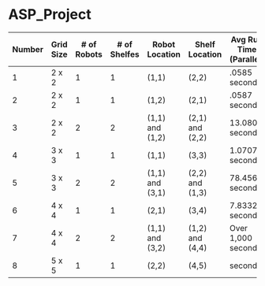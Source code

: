 # ASP_Project

| Number | Grid Size | # of Robots | # of Shelfes | Robot Location | Shelf Location | Avg Run Time (Parallel) | Avg Run Time (Sequential) |
| -------|-----------|-------------|--------------|----------------|----------------| ------------------------| --------------------------|
| 1 | 2 x 2 | 1 | 1 | (1,1) | (2,2) | .0585 seconds | .0428 seconds |
| 2 | 2 x 2 | 1 | 1 | (1,2) | (2,1) | .0587 seconds | .045 seconds |
| 3 | 2 x 2 | 2 | 2 | (1,1) and (1,2) | (2,1) and (2,2) | 13.0805 seconds | 13.7317 seconds |
| 4 | 3 x 3 | 1 | 1 | (1,1) | (3,3) | 1.0707 seconds | .9065 seconds |
| 5 | 3 x 3 | 2 | 2 | (1,1) and (3,1) | (2,2) and (1,3) | 78.4564 seconds | 20.2743 seconds |
| 6 | 4 x 4 | 1 | 1 | (2,1) | (3,4) | 7.8332 seconds | 5.601 seconds |
| 7 | 4 x 4 | 2 | 2 | (1,1) and (3,2) | (1,2) and (4,4) | Over 1,000 seconds | Over 1,000 seconds |
| 8 | 5 x 5 | 1 | 1 | (2,2) | (4,5) | seconds | Over 1,000 seconds |



